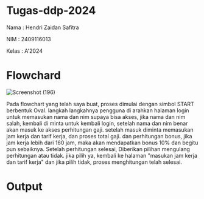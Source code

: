 # Tugas-ddp-2024
Nama :  Hendri Zaidan Safitra

NIM :  2409116013

Kelas : A'2024

# Flowchard

![Screenshot (196)](https://github.com/user-attachments/assets/dfc34c08-dfeb-4d8c-99d2-5675b519eb50)

Pada flowchart yang telah saya buat, proses dimulai dengan simbol START berbentuk Oval. langkah langkahnya pengguna di arahkan halaman login untuk memasukan nama dan nim supaya bisa akses, jika nama dan nim salah, kembali di minta untuk kembali login, setelah nama dan nim benar akan masuk ke akses perhitungan gaji. setelah masuk diminta memasukan jam kerja dan tarif kerja, dan proses total gaji. dan perhitungan bonus, jika jam kerja lebih dari 160 jam, maka akan mendapatkan bonus 10% dan begitu pun sebaiknya. Setelah perhitungan selesai, Diberikan pilihan mengulang perhitungan atau tidak. jika pilih ya, kembali ke halaman "masukan jam kerja dan tarif kerja" dan jika pilih tidak, proses menghitungan telah selesai.

# Output






